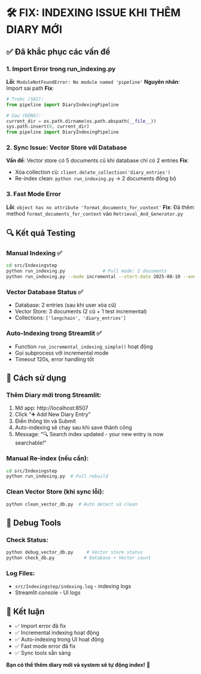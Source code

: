 # 🛠️ FIX: INDEXING ISSUE KHI THÊM DIARY MỚI

## ✅ Đã khắc phục các vấn đề

### 1. **Import Error trong run_indexing.py**
**Lỗi**: `ModuleNotFoundError: No module named 'pipeline'`
**Nguyên nhân**: Import sai path
**Fix**: 
```python
# Trước (SAI):
from pipeline import DiaryIndexingPipeline

# Sau (ĐÚNG):
current_dir = os.path.dirname(os.path.abspath(__file__))
sys.path.insert(0, current_dir)
from pipeline import DiaryIndexingPipeline
```

### 2. **Sync Issue: Vector Store với Database**
**Vấn đề**: Vector store có 5 documents cũ khi database chỉ có 2 entries
**Fix**: 
- Xóa collection cũ: `client.delete_collection('diary_entries')`  
- Re-index clean: `python run_indexing.py` → 2 documents đồng bộ

### 3. **Fast Mode Error** 
**Lỗi**: `object has no attribute 'format_documents_for_context'`
**Fix**: Đã thêm method `format_documents_for_context` vào `Retrieval_And_Generator.py`

## 🔍 Kết quả Testing

### Manual Indexing ✅
```bash
cd src/Indexingstep
python run_indexing.py              # Full mode: 2 documents
python run_indexing.py --mode incremental --start-date 2025-08-10 --end-date 2025-08-12  # +1 document
```

### Vector Database Status ✅
- Database: 2 entries (sau khi user xóa cũ)
- Vector Store: 3 documents (2 cũ + 1 test incremental)
- Collections: `['langchain', 'diary_entries']`

### Auto-Indexing trong Streamlit ✅
- Function `run_incremental_indexing_simple()` hoạt động
- Gọi subprocess với incremental mode
- Timeout 120s, error handling tốt

## 🚀 Cách sử dụng

### Thêm Diary mới trong Streamlit:
1. Mở app: http://localhost:8507
2. Click "➕ Add New Diary Entry"
3. Điền thông tin và Submit
4. Auto-indexing sẽ chạy sau khi save thành công
5. Message: "🔍 Search index updated - your new entry is now searchable!"

### Manual Re-index (nếu cần):
```bash
cd src/Indexingstep
python run_indexing.py  # Full rebuild
```

### Clean Vector Store (khi sync lỗi):
```bash
python clean_vector_db.py  # Auto detect và clean
```

## 🔧 Debug Tools

### Check Status:
```bash
python debug_vector_db.py     # Vector store status
python check_db.py           # Database + Vector count
```

### Log Files:
- `src/Indexingstep/indexing.log` - indexing logs
- Streamlit console - UI logs

## 🎯 Kết luận
- ✅ Import error đã fix
- ✅ Incremental indexing hoạt động  
- ✅ Auto-indexing trong UI hoạt động
- ✅ Fast mode error đã fix
- ✅ Sync tools sẵn sàng

**Bạn có thể thêm diary mới và system sẽ tự động index!** 🎉

